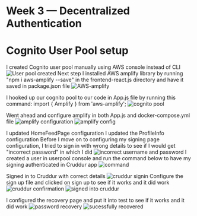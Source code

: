 # Week 3 — Decentralized Authentication

# Cognito User Pool setup
I created Cognito user pool manually using AWS console instead of CLI 
![User pool created](https://user-images.githubusercontent.com/111932225/223702220-298d11d9-b3ad-4711-8b11-d69420887204.png)
Next step I installed AWS amplify library by running "npm i aws-amplify --save" in the frontend-react.js directory and have it saved in package.json file
![AWS-amplify](https://user-images.githubusercontent.com/111932225/223723089-3e294438-ce58-422c-a303-1dd793d3e87c.png)

I hooked up our cognito pool to  our code in App.js file by running this command: import { Amplify } from 'aws-amplify';
![cognito pool](https://user-images.githubusercontent.com/111932225/223725004-adab77a9-b174-4b07-9d30-a77f79e5aed2.png)

Went ahead and configure amplify in both App.js and docker-compose.yml file
![amplify configuration](https://user-images.githubusercontent.com/111932225/224047327-ca3eae88-bd0e-4e02-9c1d-1cd180ddab0c.png)
![amplify config](https://user-images.githubusercontent.com/111932225/224047336-4c181dc8-6cd5-4726-8424-07d56fee843e.png)

I updated HomeFeedPage configuration
I updated the ProfileInfo configuration
Before I move on to configuring my signing page configuration, I tried to sign in with wrong details to see if I would get "incorrect password" in which I did
![incorrect username and password](https://user-images.githubusercontent.com/111932225/224064542-de7595e7-6881-415d-b0e3-8b1298debdbd.png)
I created a user in userpool console and run the command below to have my signing authenticated in Cruddur app
![command](https://user-images.githubusercontent.com/111932225/224318264-9a7987d9-21f6-4133-84d3-1a8035e77636.png)

Signed in to Cruddur with correct details
![cruddur signin](https://user-images.githubusercontent.com/111932225/224477841-188c6b6d-8cba-4fa6-91a6-fc6316076933.png)
Configure the sign up file and clicked on sign up to see if it works and it did work
![cruddur confirmation](https://user-images.githubusercontent.com/111932225/224494225-ab8fdd52-3fee-4842-b7a8-c23be22750f4.png)
![signed into cruddur](https://user-images.githubusercontent.com/111932225/224494245-0793a44b-88e1-4f14-8d21-6785c1844133.png)

I configured the recovery page and put it into test to see if it works and it did work
![password recovery](https://user-images.githubusercontent.com/111932225/224495418-cb8140c2-8588-49c5-81b1-d4002cbf08a7.png)
![sucessfully recovered](https://user-images.githubusercontent.com/111932225/224495437-f863601e-37b9-4995-8fca-1fd4d9ee1baa.png)

